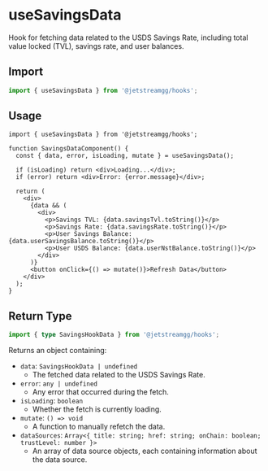 # useSavingsData

Hook for fetching data related to the USDS Savings Rate, including total value locked (TVL), savings rate, and user balances.

## Import

```ts
import { useSavingsData } from '@jetstreamgg/hooks';
```

## Usage

```tsx
import { useSavingsData } from '@jetstreamgg/hooks';

function SavingsDataComponent() {
  const { data, error, isLoading, mutate } = useSavingsData();

  if (isLoading) return <div>Loading...</div>;
  if (error) return <div>Error: {error.message}</div>;

  return (
    <div>
      {data && (
        <div>
          <p>Savings TVL: {data.savingsTvl.toString()}</p>
          <p>Savings Rate: {data.savingsRate.toString()}</p>
          <p>User Savings Balance: {data.userSavingsBalance.toString()}</p>
          <p>User USDS Balance: {data.userNstBalance.toString()}</p>
        </div>
      )}
      <button onClick={() => mutate()}>Refresh Data</button>
    </div>
  );
}
```

## Return Type

```ts
import { type SavingsHookData } from '@jetstreamgg/hooks';
```

Returns an object containing:

- `data`: `SavingsHookData | undefined`
  - The fetched data related to the USDS Savings Rate.
- `error`: `any | undefined`
  - Any error that occurred during the fetch.
- `isLoading`: `boolean`
  - Whether the fetch is currently loading.
- `mutate`: `() => void`
  - A function to manually refetch the data.
- `dataSources`: `Array<{ title: string; href: string; onChain: boolean; trustLevel: number }>`
  - An array of data source objects, each containing information about the data source.
